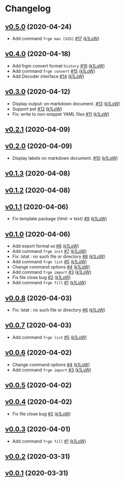 # Changelog

## [v0.5.0](https://github.com/k1LoW/frgm/compare/v0.4.0...v0.5.0) (2020-04-24)

* Add command `frgm man [UID]` [#17](https://github.com/k1LoW/frgm/pull/17) ([k1LoW](https://github.com/k1LoW))

## [v0.4.0](https://github.com/k1LoW/frgm/compare/v0.3.0...v0.4.0) (2020-04-18)

* Add frgm convert format `history` [#16](https://github.com/k1LoW/frgm/pull/16) ([k1LoW](https://github.com/k1LoW))
* Add command `frgm convert` [#15](https://github.com/k1LoW/frgm/pull/15) ([k1LoW](https://github.com/k1LoW))
* Add Decoder interface [#14](https://github.com/k1LoW/frgm/pull/14) ([k1LoW](https://github.com/k1LoW))

## [v0.3.0](https://github.com/k1LoW/frgm/compare/v0.2.1...v0.3.0) (2020-04-12)

* Display output: on markdown document. [#13](https://github.com/k1LoW/frgm/pull/13) ([k1LoW](https://github.com/k1LoW))
* Support pet [#12](https://github.com/k1LoW/frgm/pull/12) ([k1LoW](https://github.com/k1LoW))
* Fix: write to non-snippet YAML files [#11](https://github.com/k1LoW/frgm/pull/11) ([k1LoW](https://github.com/k1LoW))

## [v0.2.1](https://github.com/k1LoW/frgm/compare/v0.2.0...v0.2.1) (2020-04-09)


## [v0.2.0](https://github.com/k1LoW/frgm/compare/v0.1.3...v0.2.0) (2020-04-09)

* Display labels on markdown document. [#10](https://github.com/k1LoW/frgm/pull/10) ([k1LoW](https://github.com/k1LoW))

## [v0.1.3](https://github.com/k1LoW/frgm/compare/v0.1.2...v0.1.3) (2020-04-08)


## [v0.1.2](https://github.com/k1LoW/frgm/compare/v0.1.1...v0.1.2) (2020-04-08)


## [v0.1.1](https://github.com/k1LoW/frgm/compare/v0.1.0...v0.1.1) (2020-04-06)

* Fix template package (html -> text) [#9](https://github.com/k1LoW/frgm/pull/9) ([k1LoW](https://github.com/k1LoW))

## [v0.1.0](https://github.com/k1LoW/frgm/compare/d6c896ee8ad7...v0.1.0) (2020-04-06)

* Add export format `md` [#8](https://github.com/k1LoW/frgm/pull/8) ([k1LoW](https://github.com/k1LoW))
* Add command `frgm init` [#7](https://github.com/k1LoW/frgm/pull/7) ([k1LoW](https://github.com/k1LoW))
* Fix: lstat : no such file or directory [#6](https://github.com/k1LoW/frgm/pull/6) ([k1LoW](https://github.com/k1LoW))
* Add command `frgm list` [#5](https://github.com/k1LoW/frgm/pull/5) ([k1LoW](https://github.com/k1LoW))
* Change command options [#4](https://github.com/k1LoW/frgm/pull/4) ([k1LoW](https://github.com/k1LoW))
* Add command `frgm import` [#3](https://github.com/k1LoW/frgm/pull/3) ([k1LoW](https://github.com/k1LoW))
* Fix file close bug [#2](https://github.com/k1LoW/frgm/pull/2) ([k1LoW](https://github.com/k1LoW))
* Add command `frgm fill` [#1](https://github.com/k1LoW/frgm/pull/1) ([k1LoW](https://github.com/k1LoW))

## [v0.0.8](https://github.com/k1LoW/frgm/compare/v0.0.7...v0.0.8) (2020-04-03)

* Fix: lstat : no such file or directory [#6](https://github.com/k1LoW/frgm/pull/6) ([k1LoW](https://github.com/k1LoW))

## [v0.0.7](https://github.com/k1LoW/frgm/compare/v0.0.6...v0.0.7) (2020-04-03)

* Add command `frgm list` [#5](https://github.com/k1LoW/frgm/pull/5) ([k1LoW](https://github.com/k1LoW))

## [v0.0.6](https://github.com/k1LoW/frgm/compare/v0.0.5...v0.0.6) (2020-04-02)

* Change command options [#4](https://github.com/k1LoW/frgm/pull/4) ([k1LoW](https://github.com/k1LoW))
* Add command `frgm import` [#3](https://github.com/k1LoW/frgm/pull/3) ([k1LoW](https://github.com/k1LoW))

## [v0.0.5](https://github.com/k1LoW/frgm/compare/v0.0.4...v0.0.5) (2020-04-02)


## [v0.0.4](https://github.com/k1LoW/frgm/compare/v0.0.3...v0.0.4) (2020-04-02)

* Fix file close bug [#2](https://github.com/k1LoW/frgm/pull/2) ([k1LoW](https://github.com/k1LoW))

## [v0.0.3](https://github.com/k1LoW/frgm/compare/v0.0.2...v0.0.3) (2020-04-01)

* Add command `frgm fill` [#1](https://github.com/k1LoW/frgm/pull/1) ([k1LoW](https://github.com/k1LoW))

## [v0.0.2](https://github.com/k1LoW/frgm/compare/v0.0.1...v0.0.2) (2020-03-31)


## [v0.0.1](https://github.com/k1LoW/frgm/compare/d6c896ee8ad7...v0.0.1) (2020-03-31)

